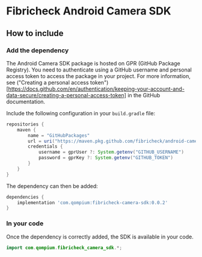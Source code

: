 # Fibricheck Android Camera SDK


## How to include

### Add the dependency

The Android Camera SDK package is hosted on GPR (GitHub Package Registry). You need to authenticate using a GitHub username and personal access token to access the package in your project. For more information, see ("Creating a personal access token")[https://docs.github.com/en/authentication/keeping-your-account-and-data-secure/creating-a-personal-access-token] in the GitHub documentation.

Include the following configuration in your `build.gradle` file: 

```groovy
repositories {
    maven {
        name = "GitHubPackages"
        url = uri("https://maven.pkg.github.com/fibricheck/android-camera-sdk")
        credentials {
            username = gprUser ?: System.getenv("GITHUB_USERNAME")
            password = gprKey ?: System.getenv("GITHUB_TOKEN")
        }
    }
}
```

The dependency can then be added:

```groovy
dependencies {
    implementation 'com.qompium:fibricheck-camera-sdk:0.0.2'
}
```

### In your code
Once the dependency is correctly added, the SDK is available in your code.

```java
import com.qompium.fibricheck_camera_sdk.*;
```